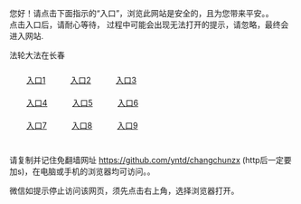 您好！请点击下面指示的“入口”，浏览此网站是安全的，且为您带来平安。。 <br/>
点击入口后，请耐心等待， 过程中可能会出现无法打开的提示，请忽略，最终会进入网站. </br>

法轮大法在长春<br/>
<div style="padding:10px"><a style="margin:20px" target="_blank" href="https://ddnk9adxf0qi5.cloudfront.net/2Qpsp?lxfzyfh" id="ccLink1" rel="nofollow">入口1</a> <a target="_blank" style="margin:20px" href="https://dxjnttob5loem.cloudfront.net/2Qpsp?qnjqqq" id="ccLink2" rel="nofollow">入口2</a> <a style="margin:20px" target="_blank" href="https://d2t5ro1zoqtheo.cloudfront.net/2Qpsp?tnerje" id="ccLink3" rel="nofollow">入口3</a></div>

<div style="padding:10px" ><a style="margin:20px" target="_blank" href="https://ddnk9adxf0qi5.cloudfront.net/2Qpsp?lxfzyfh" id="ccLink4" rel="nofollow">入口4</a> <a style="margin:20px" href="https://dxjnttob5loem.cloudfront.net/2Qpsp?qnjqqq" target="_blank" id="ccLink5" rel="nofollow">入口5</a> <a style="margin:20px" href="https://d2t5ro1zoqtheo.cloudfront.net/2Qpsp?tnerje" target="_blank" id="ccLink6" rel="nofollow">入口6</a></div>

<div style="padding:10px"><a style="margin:20px" target="_blank" href="https://ddnk9adxf0qi5.cloudfront.net/2Qpsp?lxfzyfh" id="ccLink7" rel="nofollow">入口7</a> <a style="margin:20px" href="https://dxjnttob5loem.cloudfront.net/2Qpsp?qnjqqq" target="_blank" id="ccLink8" rel="nofollow">入口8</a> <a style="margin:20px" target="_blank" href="https://d2t5ro1zoqtheo.cloudfront.net/2Qpsp?tnerje" id="ccLink9" rel="nofollow">入口9</a></div>

<br/>



请复制并记住免翻墙网址 https://github.com/yntd/changchunzx (http后一定要加s)，在电脑或手机的浏览器均可访问。。<br/>

微信如提示停止访问该网页，须先点击右上角，选择浏览器打开。

